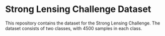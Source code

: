 # Strong Lensing Challenge Dataset
This repository contains the dataset for the Strong Lensing Challenge. The dataset consists of two classes, with 4500 samples in each class.
